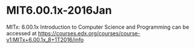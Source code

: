 # MIT6.00.1x-2016Jan
MITx: 6.00.1x Introduction to Computer Science and Programming can be accessed at https://courses.edx.org/courses/course-v1:MITx+6.00.1x_8+1T2016/info

